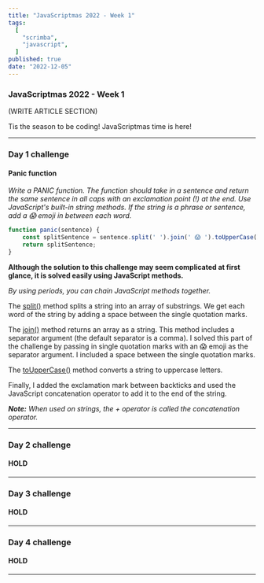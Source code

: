 ```yaml
---
title: "JavaScriptmas 2022 - Week 1"
tags:
  [
    "scrimba",
    "javascript",
  ]
published: true
date: "2022-12-05"
---
```


### JavaScriptmas 2022 - Week 1
(WRITE ARTICLE SECTION)

Tis the season to be coding! JavaScriptmas time is here!

---

### Day 1 challenge
#### Panic function
*Write a PANIC function. The function should take in a sentence and return the same sentence in all caps with an exclamation point (!) at the end. Use JavaScript's built-in string methods. If the string is a phrase or sentence, add a 😱 emoji in between each word.* 

```javascript
function panic(sentence) {
    const splitSentence = sentence.split(' ').join(' 😱 ').toUpperCase() + `!`;
    return splitSentence;
}
```

**Although the solution to this challenge may seem complicated at first glance, it is solved easily using JavaScript methods.**

*By using periods, you can chain JavaScript methods together.*

The [split()](https://www.w3schools.com/jsref/jsref_split.asp) method splits a string into an array of substrings. We get each word of the string by adding a space between the single quotation marks.

The [join()](https://www.w3schools.com/jsref/jsref_join.asp) method returns an array as a string. This method includes a separator argument (the default separator is a comma). I solved this part of the challenge by passing in single quotation marks with an 😱 emoji as the separator argument. I included a space between the single quotation marks.

The [toUpperCase()](https://www.w3schools.com/jsref/jsref_touppercase.asp) method converts a string to uppercase letters. 

Finally, I added the exclamation mark between backticks and used the JavaScript concatenation operator to add it to the end of the string.

***Note:*** *When used on strings, the + operator is called the concatenation operator.*

---

### Day 2 challenge
#### HOLD

---

### Day 3 challenge
#### HOLD

---

### Day 4 challenge
#### HOLD

---